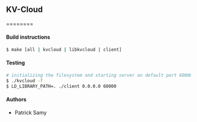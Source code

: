 ## KV-Cloud ##
========

#### Build instructions ####
```sh
$ make [all | kvcloud | libkvcloud | client]
```

#### Testing ####
```sh
# initializing the filesystem and starting server on default port 60000 (or use -p port)
$ ./kvcloud -f
$ LD_LIBRARY_PATH=. ./client 0.0.0.0 60000
```

#### Authors ####
* Patrick Samy

